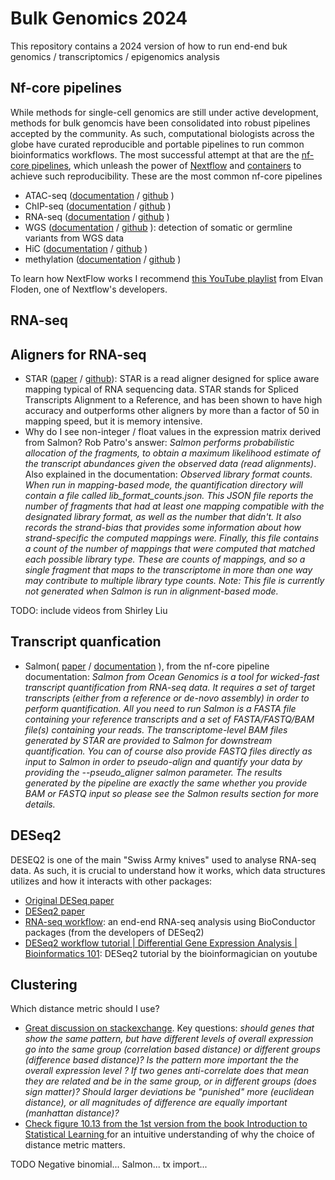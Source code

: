 # Bulk Genomics 2024

This repository contains a 2024 version of how to run end-end buk genomics / transcriptomics / epigenomics analysis


## Nf-core pipelines

While methods for single-cell genomics are still under active development, methods for bulk genomcis have been consolidated into robust pipelines accepted by the community. As such, computational biologists across the globe have curated reproducible and portable pipelines to run common bioinformatics workflows. The most successful attempt at that are the [nf-core pipelines](https://www.nature.com/articles/s41587-020-0439-x), which unleash the power of [Nextflow](https://www.nature.com/articles/nbt.3820) and [containers](https://www.nature.com/articles/s43586-023-00244-9.pdf) to achieve such reproducibility. These are the most common nf-core pipelines

- ATAC-seq ([documentation](https://nf-co.re/atacseq/2.1.2) / [github](https://github.com/nf-core/atacseq/tree/2.1.2) )
- ChIP-seq ([documentation](https://nf-co.re/chipseq/2.0.0) / [github](https://github.com/nf-core/chipseq/tree/2.0.0) )
- RNA-seq ([documentation](https://nf-co.re/rnaseq/3.14.0) / [github](https://github.com/nf-core/rnaseq/tree/3.14.0) )
- WGS ([documentation](https://nf-co.re/sarek/3.4.0) / [github](https://github.com/nf-core/sarek/tree/3.4.0) ): detection of somatic or germline variants from WGS data
- HiC ([documentation](https://nf-co.re/hic/2.1.0/docs/usage) / [github](https://github.com/nf-core/hic) )
- methylation ([documentation](https://nf-co.re/methylseq/2.6.0) / [github](https://github.com/nf-core/methylseq) )


To learn how NextFlow works I recommend [this YouTube playlist](https://www.youtube.com/watch?v=wbtMbJTo1xo&list=PLPZ8WHdZGxmUVZRUfua8CsjuhjZ96t62R) from Elvan Floden, one of Nextflow's developers.


## RNA-seq


## Aligners for RNA-seq

- STAR ([paper](https://academic.oup.com/bioinformatics/article/29/1/15/272537?login=false) / [github](https://github.com/alexdobin/STAR)): STAR is a read aligner designed for splice aware mapping typical of RNA sequencing data. STAR stands for Spliced Transcripts Alignment to a Reference, and has been shown to have high accuracy and outperforms other aligners by more than a factor of 50 in mapping speed, but it is memory intensive.
- Why do I see non-integer / float values in the expression matrix derived from Salmon? Rob Patro's answer: _Salmon performs probabilistic allocation of the fragments, to obtain a maximum likelihood estimate of the transcript abundances given the observed data (read alignments)_. Also explained in the documentation: _Observed library format counts. When run in mapping-based mode, the quantification directory will contain a file called lib_format_counts.json. This JSON file reports the number of fragments that had at least one mapping compatible with the designated library format, as well as the number that didn't. It also records the strand-bias that provides some information about how strand-specific the computed mappings were. Finally, this file contains a count of the number of mappings that were computed that matched each possible library type. These are counts of mappings, and so a single fragment that maps to the transcriptome in more than one way may contribute to multiple library type counts. Note: This file is currently not generated when Salmon is run in alignment-based mode._

TODO: include videos from Shirley Liu

## Transcript quanfication

- Salmon( [paper](https://www.nature.com/articles/nmeth.4197) / [documentation](https://salmon.readthedocs.io/en/latest/salmon.html) ), from the nf-core pipeline documentation: _Salmon from Ocean Genomics is a tool for wicked-fast transcript quantification from RNA-seq data. It requires a set of target transcripts (either from a reference or de-novo assembly) in order to perform quantification. All you need to run Salmon is a FASTA file containing your reference transcripts and a set of FASTA/FASTQ/BAM file(s) containing your reads. The transcriptome-level BAM files generated by STAR are provided to Salmon for downstream quantification. You can of course also provide FASTQ files directly as input to Salmon in order to pseudo-align and quantify your data by providing the --pseudo_aligner salmon parameter. The results generated by the pipeline are exactly the same whether you provide BAM or FASTQ input so please see the Salmon results section for more details._

## DESeq2

DESEQ2 is one of the main "Swiss Army knives" used to analyse RNA-seq data. As such, it is crucial to understand how it works, which data structures utilizes and how it interacts with other packages:

- [Original DESeq paper](https://genomebiology.biomedcentral.com/articles/10.1186/gb-2010-11-10-r106)
- [DESeq2 paper](https://genomebiology.biomedcentral.com/articles/10.1186/s13059-014-0550-8#Bib1)
- [RNA-seq workflow](https://master.bioconductor.org/packages/release/workflows/vignettes/rnaseqGene/inst/doc/rnaseqGene.html): an end-end RNA-seq analysis using BioConductor packages (from the developers of DESeq2)
- [DESeq2 workflow tutorial | Differential Gene Expression Analysis | Bioinformatics 101](https://www.youtube.com/watch?v=OzNzO8qwwp0): DESeq2 tutorial by the bioinformagician on youtube

## Clustering

Which distance metric should I use?

- [Great discussion on stackexchange](https://stats.stackexchange.com/questions/459063/best-practices-in-the-selection-of-distance-metric-and-clustering-methods-for-ge). Key questions: _should genes that show the same pattern, but have different levels of overall expression go into the same group (correlation based distance) or different groups (difference based distance)? Is the pattern more important the the overall expression level ? If two genes anti-correlate does that mean they are related and be in the same group, or in different groups (does sign matter)? Should larger deviations be "punished" more (euclidean distance), or all magnitudes of difference are equally important (manhattan distance)?_
- [Check figure 10.13 from the 1st version from the book Introduction to Statistical Learning ](https://www.stat.berkeley.edu/users/rabbee/s154/ISLR_First_Printing.pdf) for an intuitive understanding of why the choice of distance metric matters.

TODO
Negative binomial...
Salmon...
tx import...
